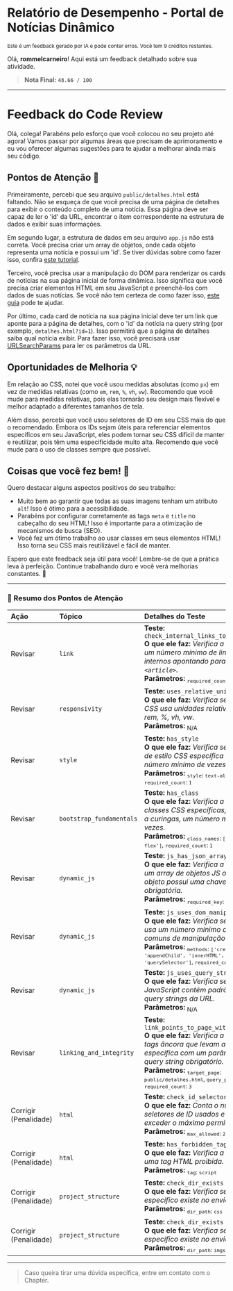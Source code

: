 # Relatório de Desempenho - Portal de Notícias Dinâmico
<sup>Este é um feedback gerado por IA e pode conter erros. Você tem 9 créditos restantes.</sup>

Olá, **rommelcarneiro**! Aqui está um feedback detalhado sobre sua atividade.
> **Nota Final:** **`48.66 / 100`**
---
# Feedback do Code Review

Olá, colega! Parabéns pelo esforço que você colocou no seu projeto até agora! Vamos passar por algumas áreas que precisam de aprimoramento e eu vou oferecer algumas sugestões para te ajudar a melhorar ainda mais seu código.

## Pontos de Atenção 🚩

Primeiramente, percebi que seu arquivo `public/detalhes.html` está faltando. Não se esqueça de que você precisa de uma página de detalhes para exibir o conteúdo completo de uma notícia. Essa página deve ser capaz de ler o 'id' da URL, encontrar o item correspondente na estrutura de dados e exibir suas informações.

Em segundo lugar, a estrutura de dados em seu arquivo `app.js` não está correta. Você precisa criar um array de objetos, onde cada objeto representa uma notícia e possui um 'id'. Se tiver dúvidas sobre como fazer isso, confira [este tutorial](https://developer.mozilla.org/pt-BR/docs/Learn/JavaScript/Objects/JSON).

Terceiro, você precisa usar a manipulação do DOM para renderizar os cards de notícias na sua página inicial de forma dinâmica. Isso significa que você precisa criar elementos HTML em seu JavaScript e preenchê-los com dados de suas notícias. Se você não tem certeza de como fazer isso, [este guia](https://developer.mozilla.org/pt-BR/docs/Web/API/Document_Object_Model/Introduction) pode te ajudar.

Por último, cada card de notícia na sua página inicial deve ter um link que aponte para a página de detalhes, com o 'id' da notícia na query string (por exemplo, `detalhes.html?id=1`). Isso permitirá que a página de detalhes saiba qual notícia exibir. Para fazer isso, você precisará usar [URLSearchParams](https://developer.mozilla.org/pt-BR/docs/Web/API/URLSearchParams) para ler os parâmetros da URL.

## Oportunidades de Melhoria 💡

Em relação ao CSS, notei que você usou medidas absolutas (como `px`) em vez de medidas relativas (como `em`, `rem`, `%`, `vh`, `vw`). Recomendo que você mude para medidas relativas, pois elas tornarão seu design mais flexível e melhor adaptado a diferentes tamanhos de tela.

Além disso, percebi que você usou seletores de ID em seu CSS mais do que o recomendado. Embora os IDs sejam úteis para referenciar elementos específicos em seu JavaScript, eles podem tornar seu CSS difícil de manter e reutilizar, pois têm uma especificidade muito alta. Recomendo que você mude para o uso de classes sempre que possível.

## Coisas que você fez bem! 🎉

Quero destacar alguns aspectos positivos do seu trabalho:

- Muito bem ao garantir que todas as suas imagens tenham um atributo `alt`! Isso é ótimo para a acessibilidade.
- Parabéns por configurar corretamente as tags `meta` e `title` no cabeçalho do seu HTML! Isso é importante para a otimização de mecanismos de busca (SEO).
- Você fez um ótimo trabalho ao usar classes em seus elementos HTML! Isso torna seu CSS mais reutilizável e fácil de manter.

Espero que este feedback seja útil para você! Lembre-se de que a prática leva à perfeição. Continue trabalhando duro e você verá melhorias constantes. 🚀

---

### 📝 Resumo dos Pontos de Atenção
| Ação | Tópico | Detalhes do Teste |
|:---|:---|:---|
| Revisar | `link` | **Teste:** `check_internal_links_to_article`<br>**O que ele faz:** *Verifica a existência de um número mínimo de links âncora internos apontando para IDs em tags `<article>`.*<br>**Parâmetros:** <sub>`required_count`: `4`</sub> |
| Revisar | `responsivity` | **Teste:** `uses_relative_units`<br>**O que ele faz:** *Verifica se o arquivo CSS usa unidades relativas como em, rem, %, vh, vw.*<br>**Parâmetros:** <sub>N/A</sub> |
| Revisar | `style` | **Teste:** `has_style`<br>**O que ele faz:** *Verifica se uma regra de estilo CSS específica aparece um número mínimo de vezes.*<br>**Parâmetros:** <sub>`style`: `text-align`, `required_count`: `1`</sub> |
| Revisar | `bootstrap_fundamentals` | **Teste:** `has_class`<br>**O que ele faz:** *Verifica a presença de classes CSS específicas, com suporte a curingas, um número mínimo de vezes.*<br>**Parâmetros:** <sub>`class_names`: `['d-flex', 'd-*-flex']`, `required_count`: `1`</sub> |
| Revisar | `dynamic_js` | **Teste:** `js_has_json_array_with_id`<br>**O que ele faz:** *Verifica a existência de um array de objetos JS onde cada objeto possui uma chave específica obrigatória.*<br>**Parâmetros:** <sub>`required_key`: `id`, `min_items`: `3`</sub> |
| Revisar | `dynamic_js` | **Teste:** `js_uses_dom_manipulation`<br>**O que ele faz:** *Verifica se o código JS usa um número mínimo de métodos comuns de manipulação do DOM.*<br>**Parâmetros:** <sub>`methods`: `['createElement', 'appendChild', 'innerHTML', 'querySelector']`, `required_count`: `4`</sub> |
| Revisar | `dynamic_js` | **Teste:** `js_uses_query_string_parsing`<br>**O que ele faz:** *Verifica se o código JavaScript contém padrões para ler query strings da URL.*<br>**Parâmetros:** <sub>N/A</sub> |
| Revisar | `linking_and_integrity` | **Teste:** `link_points_to_page_with_query_param`<br>**O que ele faz:** *Verifica a existência de tags âncora que levam a uma página específica com um parâmetro de query string obrigatório.*<br>**Parâmetros:** <sub>`target_page`: `public/detalhes.html`, `query_param`: `id`, `required_count`: `3`</sub> |
| Corrigir (Penalidade) | `html` | **Teste:** `check_id_selector_over_usage`<br>**O que ele faz:** *Conta o número de seletores de ID usados e penaliza se exceder o máximo permitido.*<br>**Parâmetros:** <sub>`max_allowed`: `2`</sub> |
| Corrigir (Penalidade) | `html` | **Teste:** `has_forbidden_tag`<br>**O que ele faz:** *Verifica a presença de uma tag HTML proibida.*<br>**Parâmetros:** <sub>`tag`: `script`</sub> |
| Corrigir (Penalidade) | `project_structure` | **Teste:** `check_dir_exists`<br>**O que ele faz:** *Verifica se um diretório específico existe no envio.*<br>**Parâmetros:** <sub>`dir_path`: `css`</sub> |
| Corrigir (Penalidade) | `project_structure` | **Teste:** `check_dir_exists`<br>**O que ele faz:** *Verifica se um diretório específico existe no envio.*<br>**Parâmetros:** <sub>`dir_path`: `imgs`</sub> |


---
> Caso queira tirar uma dúvida específica, entre em contato com o Chapter.